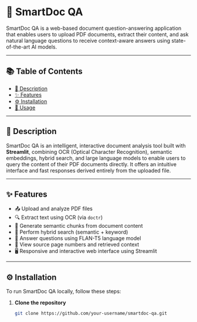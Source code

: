# 📄 SmartDoc QA

SmartDoc QA is a web-based document question-answering application that enables users to upload PDF documents, extract their content, and ask natural language questions to receive context-aware answers using state-of-the-art AI models.

---

## 📚 Table of Contents

- [📌 Description](#-description)  
- [✨ Features](#-features)  
- [⚙️ Installation](#️-installation)  
- [🚀 Usage](#-usage)

---

## 📌 Description

SmartDoc QA is an intelligent, interactive document analysis tool built with **Streamlit**, combining OCR (Optical Character Recognition), semantic embeddings, hybrid search, and large language models to enable users to query the content of their PDF documents directly. It offers an intuitive interface and fast responses derived entirely from the uploaded file.

---

## ✨ Features

- 📤 Upload and analyze PDF files
- 🔍 Extract text using OCR (via `doctr`)
- 🧠 Generate semantic chunks from document content
- 📌 Perform hybrid search (semantic + keyword)
- 🤖 Answer questions using FLAN-T5 language model
- 📄 View source page numbers and retrieved context
- 🖥️ Responsive and interactive web interface using Streamlit

---

## ⚙️ Installation

To run SmartDoc QA locally, follow these steps:

1. **Clone the repository**
   ```bash
   git clone https://github.com/your-username/smartdoc-qa.git
